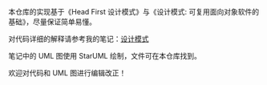 本仓库的实现基于《Head First 设计模式》与《设计模式: 可复用面向对象软件的基础》，尽量保证简单易懂。

对代码详细的解释请参考我的笔记：[设计模式](https://github.com/CyC2018/Interview-Notebook/blob/master/notes/设计模式.md)

笔记中的 UML 图使用 StarUML 绘制，文件可在本仓库找到。

欢迎对代码和 UML 图进行编辑改正！
